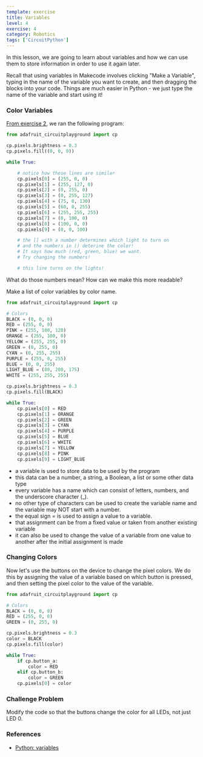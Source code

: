 ```yaml
---
template: exercise
title: Variables
level: 4
exercise: 4
category: Robotics
tags: ['CircuitPython']
---
```


In this lesson, we are going to learn about variables and how we can use them to store information in order to use it again later.

Recall that using variables in Makecode involves clicking "Make a Variable", typing in the name of the variable you want to create, and then dragging the blocks into your code. Things are much easier in Python - we just type the name of the variable and start using it!

### Color Variables

[From exercise 2](../E2), we ran the following program:

```python
from adafruit_circuitplayground import cp

cp.pixels.brightness = 0.3
cp.pixels.fill((0, 0, 0))

while True:

    # notice how these lines are similar
    cp.pixels[0] = (255, 0, 0)
    cp.pixels[1] = (255, 127, 0)
    cp.pixels[2] = (0, 255, 0)
    cp.pixels[3] = (0, 255, 127)
    cp.pixels[4] = (75, 0, 130)
    cp.pixels[5] = (60, 0, 255)
    cp.pixels[6] = (255, 255, 255)
    cp.pixels[7] = (0, 100, 0)
    cp.pixels[8] = (100, 0, 0)
    cp.pixels[9] = (0, 0, 100)

    # the [] with a number determines which light to turn on
    # and the numbers in () deterine the color!
    # It says how much (red, green, blue) we want.
    # Try changing the numbers!

    # this line turns on the lights!
```

What do those numbers mean? How can we make this more readable?

Make a list of color variables by color name.

```python
from adafruit_circuitplayground import cp

# Colors
BLACK = (0, 0, 0)
RED = (255, 0, 0)
PINK = (255, 100, 120)
ORANGE = (255, 100, 0)
YELLOW = (255, 255, 0)
GREEN = (0, 255, 0)
CYAN = (0, 255, 255)
PURPLE = (255, 0, 255)
BLUE = (0, 0, 255)
LIGHT_BLUE = (80, 200, 175)
WHITE = (255, 255, 255)

cp.pixels.brightness = 0.3
cp.pixels.fill(BLACK)

while True:
    cp.pixels[0] = RED
    cp.pixels[1] = ORANGE
    cp.pixels[2] = GREEN
    cp.pixels[3] = CYAN
    cp.pixels[4] = PURPLE
    cp.pixels[5] = BLUE
    cp.pixels[6] = WHITE
    cp.pixels[7] = YELLOW
    cp.pixels[8] = PINK
    cp.pixels[9] = LIGHT_BLUE
```

- a variable is used to store data to be used by the program
- this data can be a number, a string, a Boolean, a list or some other data type
- every variable has a name which can consist of letters, numbers, and the underscore character (\_).
- no other type of characters can be used to create the variable name and the variable may NOT start with a number.
- the equal sign = is used to assign a value to a variable.
- that assignment can be from a fixed value or taken from another existing variable
- it can also be used to change the value of a variable from one value to another after the initial assignment is made

### Changing Colors

Now let's use the buttons on the device to change the pixel colors. We do this by assigning the value of a variable based on which button is pressed, and then setting the pixel color to the value of the variable.

```python
from adafruit_circuitplayground import cp

# Colors
BLACK = (0, 0, 0)
RED = (255, 0, 0)
GREEN = (0, 255, 0)

cp.pixels.brightness = 0.3
color = BLACK
cp.pixels.fill(color)

while True:
    if cp.button_a:
        color = RED
    elif cp.button_b:
        color = GREEN
    cp.pixels[0] = color
```

### Challenge Problem

Modify the code so that the buttons change the color for all LEDs, not just LED 0.

### References

- [Python: variables](https://www.w3schools.com/python/python_variables.asp)
